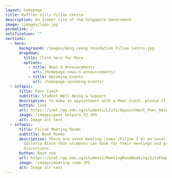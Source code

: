 ```yaml
---
layout: homepage
title: Raffles Girls Filiae Centre
description: An Isomer site of the Singapore Government
image: /images/logo.jpg
permalink: /
notification: ""
sections:
  - hero:
      background: /images/Hong Leong Foundation Filiae Centre.jpg
      dropdown:
        title: Click here for More
        options:
          - title: News & Announcements
            url: /homepage-news-n-announcements/
          - title: Upcoming Events
            url: /homepage-upcoming-events/
  - infopic:
      title: Peer Coach
      subtitle: Student Well-Being & Support
      description: To make an appointment with a Peer Coach, please click on this
      button: link
      url: https://inet.rgs.edu.sg/students/Lists/Appointment_Peer_Helper/AllItems.aspx?InitialTabId=Ribbon%2ERead&VisibilityContext=WSSTabPersistence
      image: /images/peer helpers_f2.JPG
      alt: Image alt text
  - infopic:
      title: Filiae Meeting Rooms
      subtitle: Book Rooms
      description: There are seven meeting rooms (Filiae 3-9) on Level 3 of the campus
        Galleria Block that students can book for their meetings and group
        discussions.
      button: Book now
      url: https://inet.rgs.edu.sg/students/MeetingRoomBooking/SitePages/Filiae.aspx
      image: /images/meeting room.JPG
      alt: Image alt text
---
```

